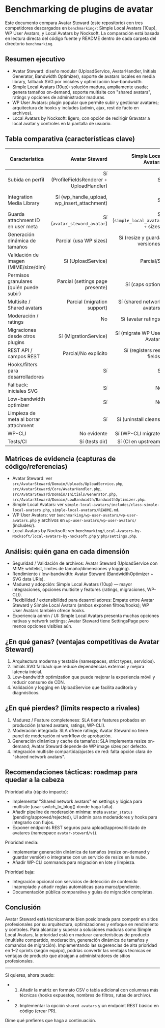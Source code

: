 # Benchmarking de plugins de avatar

Este documento compara Avatar Steward (este repositorio) con tres competidores descargados en `benchmarking/`: Simple Local Avatars (10up), WP User Avatars, y Local Avatars by Nocksoft. La comparación está basada en lectura directa del código fuente y README dentro de cada carpeta del directorio `benchmarking`.

## Resumen ejecutivo

- Avatar Steward: diseño modular (UploadService, AvatarHandler, Initials Generator, Bandwidth Optimizer), soporte de avatars locales en media library, fallback SVG por iniciales y optimización low-bandwidth.
- Simple Local Avatars (10up): solución madura, ampliamente usada; genera tamaños on-demand, soporte multisite con "shared avatars", ratings y opciones de administrador maduras.
- WP User Avatars: plugin popular que permite subir y gestionar avatares; arquitectura de hooks y includes (admin, ajax, rest de facto en archivos). 
- Local Avatars by Nocksoft: ligero, con opción de redirigir Gravatar a local avatar y controles en la pantalla de usuario.

## Tabla comparativa (características clave)

| Característica | Avatar Steward | Simple Local Avatars | WP User Avatars | Local Avatars (Nocksoft) |
|---|---:|---:|---:|---:|
| Subida en perfil | Sí (ProfileFieldsRenderer + UploadHandler) | Sí | Sí | Sí |
| Integration Media Library | Sí (wp_handle_upload, wp_insert_attachment) | Sí | Sí | Parcial (usa media picker) |
| Guarda attachment ID en user meta | Sí (`avatar_steward_avatar`) | Sí (`simple_local_avatar` + sizes) | Sí | Sí |
| Generación dinámica de tamaños | Parcial (usa WP sizes) | Sí (resize y guarda versiones) | Parcial | No |
| Validación de imagen (MIME/size/dim) | Sí (UploadService) | Parcial/Sí | Parcial | Parcial |
| Permisos granulares (quién puede subir) | Parcial (settings page presente) | Sí (caps option) | Sí (capabilities.php incluido) | Parcial |
| Multisite / Shared avatars | Parcial (migration support) | Sí (shared network avatars) | Parcial | No |
| Moderación / ratings | No | Sí (avatar ratings) | No/Parcial | No |
| Migraciones desde otros plugins | Sí (MigrationService) | Sí (migrate WP User Avatar) | Parcial | No |
| REST API / campos REST | Parcial/No explícito | Sí (registers rest fields) | Parcial (ajax endpoints) | No |
| Hooks/filters para desarrolladores | Sí | Sí | Sí | Parcial |
| Fallback: iniciales SVG | Sí | No | No | No |
| Low-bandwidth optimizer | Sí | No | No | No |
| Limpieza de meta al borrar attachment | Sí | Sí (uninstall cleans) | Parcial | No explícito |
| WP-CLI | No evidente | Sí (WP-CLI migrate) | No evidente | No |
| Tests/CI | Sí (tests dir) | Sí (CI en upstream) | Parcial | No |


## Matrices de evidencia (capturas de código/referencias)

- Avatar Steward: ver `src/AvatarSteward/Domain/Uploads/UploadService.php`, `src/AvatarSteward/Core/AvatarHandler.php`, `src/AvatarSteward/Domain/Initials/Generator.php`, `src/AvatarSteward/Domain/LowBandwidth/BandwidthOptimizer.php`.
- Simple Local Avatars: ver `simple-local-avatars/includes/class-simple-local-avatars.php`, `simple-local-avatars/README.md`.
- WP User Avatars: ver `benchmarking/wp-user-avatars/wp-user-avatars.php` y archivos en `wp-user-avatars/wp-user-avatars/` (includes/).
- Local Avatars by Nocksoft: ver `benchmarking/Local-Avatars-by-Nocksoft/local-avatars-by-nocksoft.php` y `php/settings.php`.

## Análisis: quién gana en cada dimensión

- Seguridad / Validación de archivos: Avatar Steward (UploadService con MIME whitelist, límites de tamaño/dimensiones y logging).
- Rendimiento / low-bandwidth: Avatar Steward (BandwidthOptimizer + SVG data URIs).
- Madurez y adopción: Simple Local Avatars (10up) — mayor integraciones, opciones multisite y features (ratings, migraciones, WP-CLI).
- Flexibilidad / extensibilidad para desarrolladores: Empate entre Avatar Steward y Simple Local Avatars (ambos exponen filtros/hooks); WP User Avatars también ofrece hooks.
- Experiencia admin / UI: Simple Local Avatars presenta muchas opciones nativas y network settings; Avatar Steward tiene SettingsPage pero menos opciones visibles aún.

## ¿En qué ganas? (ventajas competitivas de Avatar Steward)
1. Arquitectura moderna y testable (namespaces, strict types, servicios). 
2. Initials SVG fallback que reduce dependencias externas y mejora latencia inicial.
3. Low-bandwidth optimization que puede mejorar la experiencia móvil y reducir consumo de CDN.
4. Validación y logging en UploadService que facilita auditoría y diagnósticos.

## ¿En qué pierdes? (límits respecto a rivales)
1. Madurez / Feature completeness: SLA tiene features probados en producción (shared avatars, ratings, WP-CLI). 
2. Moderación integrada: SLA ofrece ratings; Avatar Steward no tiene panel de moderación ni workflow de aprobación.
3. Generación dinámica y cache de tamaños: SLA implementa resize on-demand; Avatar Steward depende de WP image sizes por defecto.
4. Integración multisite compartida/ajustes de red: falta opción clara de "shared network avatars".

## Recomendaciones tácticas: roadmap para quedar a la cabeza
Prioridad alta (rápido impacto):
- Implementar "Shared network avatars" en settings y lógica para multisite (usar switch_to_blog() donde haga falta).
- Añadir pipeline de moderación mínima: meta `avatar_status` (pending/approved/rejected), UI admin para moderadores y hooks para integrarlo con flujos.
- Exponer endpoints REST seguros para upload/approval/listado de avatares (namespace `avatar-steward/v1`).

Prioridad media:
- Implementar generación dinámica de tamaños (resize on-demand y guardar versión) o integrarse con un servicio de resize en la nube.
- Añadir WP-CLI commands para migración en lote y limpieza.

Prioridad baja:
- Integración opcional con servicios de detección de contenido inapropiado y añadir reglas automáticas para marca/pendiente.
- Documentación pública comparativa y guías de migración completas.

## Conclusión
Avatar Steward está técnicamente bien posicionada para competir en sitios profesionales por su arquitectura, optimizaciones y enfoque en rendimiento y controles. Para alcanzar y superar a soluciones maduras como Simple Local Avatars, la prioridad está en madurar características de producto (multisite compartido, moderación, generación dinámica de tamaños y comandos de migración). Implementando las sugerencias de alta prioridad en 1–2 sprints (según equipo), podrías convertir las ventajas técnicas en ventajas de producto que atraigan a administradores de sitios profesionales.

---

Si quieres, ahora puedo:
- 1) Añadir la matriz en formato CSV o tabla adicional con columnas más técnicas (hooks expuestos, nombres de filtros, rutas de archivo). 
- 2) Implementar la opción `shared avatars` y un endpoint REST básico en código (crear PR). 

Dime qué prefieres que haga a continuación.